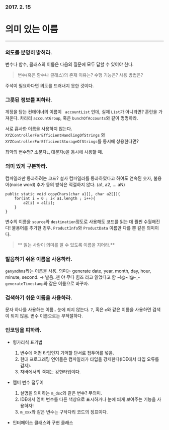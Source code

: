 ### 2017. 2. 15
# 의미 있는 이름
---

### 의도를 분명히 밝혀라.
변수나 함수, 클래스의 이름은 다음의 질문에 모두 답할 수 있어야 한다.
> 변수(혹은 함수나 클래스)의 존재 이유는? 수행 기능은? 사용 방법은?  

주석이 필요하다면 의도를 드러내지 못한 것이다.

### 그릇된 정보를 피하라.
계정을 담는 컨테이너의 이름이 ``` accountList``` 인데, 실제 ```List```가 아니라면? 혼란을 가져온다. 차라리 ```accountGroup```, 혹은 ```bunchOfAccounts```와 같이 명명하라.

서로 흡사한 이름을 사용하지 않는다. ```XYZControllerForEfficientHandlingOfStrings``` 와 ```XYZControllerForEfficientStorageOfStrings```를 동시에 상용한다면?

최악의 변수명? 소문자```L```, 대문자```O```을 동시에 사용할 때. 

### 의미 있게 구분하라.

컴파일러만 통과하려는 코드? 설사 컴파일러를 통과하였다고 하여도 연속된 숫자, 불용어(noise word) 추가 등의 방식은 적절하지 않다. (a1, a2, ... aN)

~~~
public static void copyChars(char a1[], char a2[]){
    for(int i = 0 ; i< a1.length ; i++){
        a2[i] = a1[i];
    }
}
~~~

변수의 이름을 ```source```와 ```destination```정도로 사용해도 코드를 읽는 데 훨씬 수월해진다!
불용어를 추가한 경우. ```ProductInfo```와 ```ProductData``` 이름만 다를 뿐 같은 의미이다.

> ** 읽는 사람이 의미를 알 수 있도록 이름을 지어라.**

### 발음하기 쉬운 이름을 사용하라.
```genymdhms```라는 이름을 사용. 의미는 generate date, year, month, day, hour, minute, second. -> 발음..젠 야 무다 힘즈 라고 읽었다고 함 ~!@~!@-_-
```generateTimestamp```와 같은 이름으로 바꾸자.

### 검색하기 쉬운 이름을 사용하라.
문자 하나를 사용하는 이름.. 눈에 띄지 않는다. ```7```, 혹은 ```e```와 같은 이름을 사용하면 검색이 되지 않음. 변수 이름으로는 부적절하다.

### 인코딩을 피하라.
- 헝가리식 표기법
    1. 변수에 어떤 타입인지 기억할 단서로 접두어를 넣음. 
    2. 현대 프로그래밍 언어들은 컴파일러가 타입을 강제한다(IDE에서 타입 오류를 감지). 
    3. 자바에서의 객체는 강한타입이다.
     
- 멤버 변수 접두어
    1. 설명을 의미하는 ```m_dsc```와 같은 변수? 무의미.
    2. IDE에서 멤버 변수를 다른 색상으로 표시하거나 눈에 띄게 보여주는 기능을 사용하자!
    3. ```m_xxx```와 같은 변수는 구닥다리 코드의 징표이다.
    
- 인터페이스 클래스와 구현 클래스















